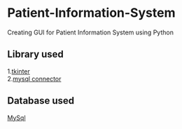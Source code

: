# Patient-Information-System
Creating GUI for Patient Information System using Python 
## Library used
1.[tkinter](https://docs.python.org/3/library/tkinter.html)
<br>
2.[mysql connector](https://www.mysql.com/products/connector/)
## Database used
[MySql](https://www.mysql.com/)
